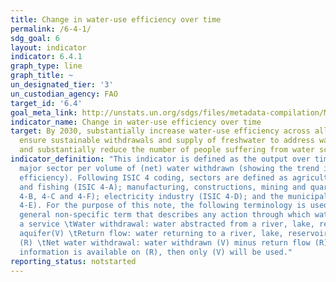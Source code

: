 ```yaml
---
title: Change in water-use efficiency over time
permalink: /6-4-1/
sdg_goal: 6
layout: indicator
indicator: 6.4.1
graph_type: line
graph_title: ~
un_designated_tier: '3'
un_custodian_agency: FAO
target_id: '6.4'
goal_meta_link: http://unstats.un.org/sdgs/files/metadata-compilation/Metadata-Goal-6.pdf
indicator_name: Change in water-use efficiency over time
target: By 2030, substantially increase water-use efficiency across all sectors and
  ensure sustainable withdrawals and supply of freshwater to address water scarcity
  and substantially reduce the number of people suffering from water scarcity.
indicator_definition: "This indicator is defined as the output over time of a given
  major sector per volume of (net) water withdrawn (showing the trend in water use
  efficiency). Following ISIC 4 coding, sectors are defined as agriculture, forestry
  and fishing (ISIC 4-A); manufacturing, constructions, mining and quarrying (ISIC
  4-B, 4-C and 4-F); electricity industry (ISIC 4-D); and the municipal sector (ISIC
  4-E). For the purpose of this note, the following terminology is used: \tWater use:
  general non-specific term that describes any action through which water provides
  a service \tWater withdrawal: water abstracted from a river, lake, reservoir or
  aquifer(V) \tReturn flow: water returning to a river, lake, reservoir or aquifer
  (R) \tNet water withdrawal: water withdrawn (V) minus return flow (R) Note: If no
  information is available on (R), then only (V) will be used."
reporting_status: notstarted
---
```

